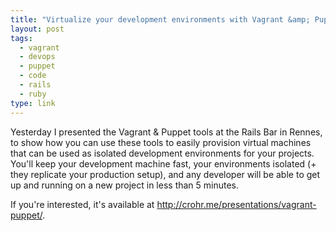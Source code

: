 ```yaml
---
title: "Virtualize your development environments with Vagrant &amp; Puppet"
layout: post
tags:
  - vagrant
  - devops
  - puppet
  - code
  - rails
  - ruby
type: link
---
```


Yesterday I presented the Vagrant & Puppet tools at the Rails Bar in
Rennes, to show how you can use these tools to easily provision virtual
machines that can be used as isolated development environments for your
projects. You'll keep your development machine fast, your environments
isolated (+ they replicate your production setup), and any developer
will be able to get up and running on a new project in less than 5
minutes.

If you're interested, it's available at
<http://crohr.me/presentations/vagrant-puppet/>.